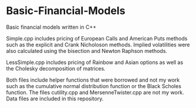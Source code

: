 # Basic-Financial-Models
Basic financial models written in C++

Simple.cpp includes pricing of European Calls and American Puts methods such as the explicit and Crank Nicholoson methods. Implied volatilities were also calculated using the bisection and Newton Raphson methods.

LessSimple.cpp includes pricing of Rainbow and Asian options as well as the Cholesky decomposition of matrices.

Both files include helper functions that were borrowed and not my work such as the cumulative normal distribution function or the Black Scholes function. The files cutility.cpp and MersenneTwister.cpp are not my work. Data files are included in this repository. 
